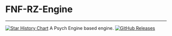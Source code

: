 # FNF-RZ-Engine
***
[![Star History Chart](https://api.star-history.com/svg?repos=Realmzer/FNF-RZ-Engine&type=Timeline)](https://star-history.com/#Realmzer/FNF-RZ-Engine&Timeline)
A Psych Engine based engine.
[![GitHub Releases](https://img.shields.io/github/downloads/Realmzer/FNF-RZ-Engine/total?style=flat)](https://github.com/Realmezr/FNF-RZ-Engine/releases)

